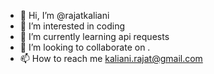 - 👋 Hi, I’m @rajatkaliani
- 👀 I’m interested in coding
- 🌱 I’m currently learning api requests
- 💞️ I’m looking to collaborate on .
- 📫 How to reach me kaliani.rajat@gmail.com

<!---
rajatkaliani/rajatkaliani is a ✨ special ✨ repository because its `README.md` (this file) appears on your GitHub profile.
You can click the Preview link to take a look at your changes.
--->

